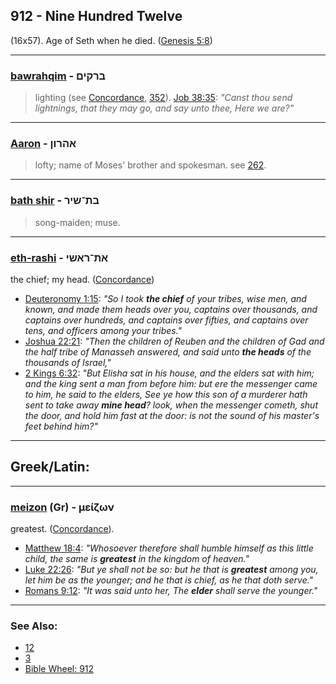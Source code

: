 ## 912 - Nine Hundred Twelve
(16x57). Age of Seth when he died. ([Genesis 5:8](https://biblehub.com/interlinear/genesis/5-8.htm))

---

### [bawrahqim](/keys/BRQIMf) - ברקים
> lighting (see [Concordance](https://biblehub.com/hebrew/berakim_1300.htm), [352](352)). [Job 38:35](https://biblehub.com/job/38-35.htm): *"Canst thou send lightnings, that they may go, and say unto thee, Here we are?"*

---

### [Aaron](/keys/AHRVNf) - אהרון
> lofty; name of Moses' brother and spokesman. see [262](262).

---

### [bath shir](/keys/BTh-ShIR) - בת־שיר
> song-maiden; muse.

---

### [eth-rashi](/keys/ATh-RAShI) - את־ראשי
the chief; my head. ([Concordance](https://biblehub.com/greek/meizo_n_3173.htm))

- [Deuteronomy 1:15](https://biblehub.com/deuteronomy/1-15.htm): *"So I took **the chief** of your tribes, wise men, and known, and made them heads over you, captains over thousands, and captains over hundreds, and captains over fifties, and captains over tens, and officers among your tribes."*
- [Joshua 22:21](https://biblehub.com/joshua/22-21.htm): *"Then the children of Reuben and the children of Gad and the half tribe of Manasseh answered, and said unto **the heads** of the thousands of Israel,"*
- [2 Kings 6:32](https://biblehub.com/2_kings/6-32.htm): *"But Elisha sat in his house, and the elders sat with him; and the king sent a man from before him: but ere the messenger came to him, he said to the elders, See ye how this son of a murderer hath sent to take away **mine head**? look, when the messenger cometh, shut the door, and hold him fast at the door: is not the sound of his master's feet behind him?"*

---

## Greek/Latin:

---

### [meizon](/greek?word=meizOn) (Gr) - μείζων
greatest. ([Concordance](https://biblehub.com/greek/meizo_n_3173.htm)).

- [Matthew 18:4](https://biblehub.com/matthew/18-4.htm): *"Whosoever therefore shall humble himself as this little child, the same is **greatest** in the kingdom of heaven."*
- [Luke 22:26](https://biblehub.com/luke/22-26.htm): *"But ye shall not be so: but he that is **greatest** among you, let him be as the younger; and he that is chief, as he that doth serve."*
- [Romans 9:12](https://biblehub.com/romans/9-12.htm): *"It was said unto her, The **elder** shall serve the younger."*

---

### See Also:

- [12](12)
- [3](3)
- [Bible Wheel: 912](https://www.biblewheel.com//GR/GR_Database.php?SearchBy_Gematria=912)


